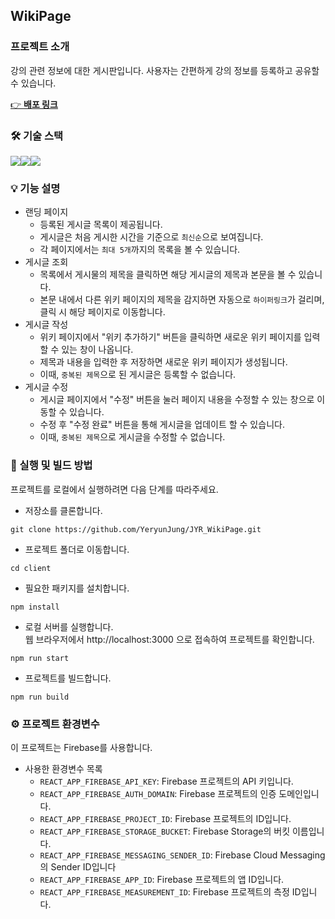 ## WikiPage

### 프로젝트 소개

강의 관련 정보에 대한 게시판입니다. 사용자는 간편하게 강의 정보를 등록하고 공유할 수 있습니다.

[ 👉 **<u>배포 링크</u>**](https://wikipage-board.web.app)

### 🛠 기술 스택

<img src="https://img.shields.io/badge/React-61DAFB?style=for-the-badge&logo=React&logoColor=black"><img src="https://img.shields.io/badge/styledcomponents-DB7093?style=for-the-badge&logo=styledcomponents&logoColor=white"><img src="https://img.shields.io/badge/firebase-FFCA28?style=for-the-badge&logo=firebase&logoColor=white">

### 💡 기능 설명

- 랜딩 페이지
  - 등록된 게시글 목록이 제공됩니다.
  - 게시글은 처음 게시한 시간을 기준으로 `최신순`으로 보여집니다.
  - 각 페이지에서는 `최대 5개`까지의 목록을 볼 수 있습니다.
- 게시글 조회
  - 목록에서 게시물의 제목을 클릭하면 해당 게시글의 제목과 본문을 볼 수 있습니다.
  - 본문 내에서 다른 위키 페이지의 제목을 감지하면 자동으로 `하이퍼링크`가 걸리며, 클릭 시 해당 페이지로 이동합니다.
- 게시글 작성
  - 위키 페이지에서 "위키 추가하기" 버튼을 클릭하면 새로운 위키 페이지를 입력할 수 있는 창이 나옵니다.
  - 제목과 내용을 입력한 후 저장하면 새로운 위키 페이지가 생성됩니다.
  - 이때, `중복된 제목`으로 된 게시글은 등록할 수 없습니다.
- 게시글 수정
  - 게시글 페이지에서 "수정" 버튼을 눌러 페이지 내용을 수정할 수 있는 창으로 이동할 수 있습니다.
  - 수정 후 "수정 완료" 버튼을 통해 게시글을 업데이트 할 수 있습니다.
  - 이때, `중복된 제목`으로 게시글을 수정할 수 없습니다.

### 🔖 실행 및 빌드 방법

프로젝트를 로컬에서 실행하려면 다음 단계를 따라주세요.

- 저장소를 클론합니다.

```
git clone https://github.com/YeryunJung/JYR_WikiPage.git
```

- 프로젝트 폴더로 이동합니다.

```
cd client
```

- 필요한 패키지를 설치합니다.

```
npm install
```

- 로컬 서버를 실행합니다.<br />웹 브라우저에서 http://localhost:3000 으로 접속하여 프로젝트를 확인합니다.

```
npm run start
```

- 프로젝트를 빌드합니다.

```
npm run build
```

### ⚙️ 프로젝트 환경변수

이 프로젝트는 Firebase를 사용합니다.

- 사용한 환경변수 목록
  - `REACT_APP_FIREBASE_API_KEY`: Firebase 프로젝트의 API 키입니다.
  - `REACT_APP_FIREBASE_AUTH_DOMAIN`: Firebase 프로젝트의 인증 도메인입니다.
  - `REACT_APP_FIREBASE_PROJECT_ID`: Firebase 프로젝트의 ID입니다.
  - `REACT_APP_FIREBASE_STORAGE_BUCKET`: Firebase Storage의 버킷 이름입니다.
  - `REACT_APP_FIREBASE_MESSAGING_SENDER_ID`: Firebase Cloud Messaging의 Sender ID입니다
  - `REACT_APP_FIREBASE_APP_ID`: Firebase 프로젝트의 앱 ID입니다.
  - `REACT_APP_FIREBASE_MEASUREMENT_ID`: Firebase 프로젝트의 측정 ID입니다.
